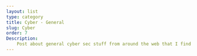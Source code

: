 ```yaml
---
layout: list
type: category
title: Cyber - General
slug: Cyber
order: 7
Description: 
    Post about general cyber sec stuff from around the web that I find intresting or are popular.
---
```

